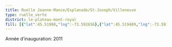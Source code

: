 ```yaml
---
title: Ruelle Jeanne-Mance/Esplanade/St-Joseph/Villeneuve
type: ruelle_verte
district: le-plateau-mont-royal
fill: [{"lat":45.51988,"lng":-73.592656},{"lat":45.519489,"lng":-73.591797}]
---
```


Année d'inauguration:  2011